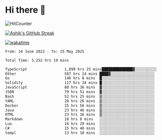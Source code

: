 # Hi there 👋

![HitCounter](https://hits.seeyoufarm.com/api/count/incr/badge.svg?url=https%3A%2F%2Fgithub.com%2Fashrhmn1212%2Fhit-counter)

<!-- ![Contribution Graph](https://github-readme-activity-graph.cyclic.app/graph?username=ashrhmn) -->


<!-- [![Top Langs](https://github-readme-stats.vercel.app/api/top-langs/?username=ashrhmn&layout=compact&theme=synthwave&langs_count=10&card_width=445)](https://github.com/anuraghazra/github-readme-stats) -->

[![Ashik's GitHub Streak](https://github-readme-streak-stats.herokuapp.com/?user=ashrhmn&theme=blood&fire=DD7F1C&background=151515&dates=9f9f9f&border=DD2727)](https://git.io/streak-stats)

<!-- ![Ashik's GitHub stats](https://github-readme-stats.vercel.app/api/?username=ashrhmn&show_icons=true&title_color=fff&icon_color=79ff97&text_color=9f9f9f&bg_color=151515) -->

[![wakatime](https://wakatime.com/badge/user/3df86613-ba63-4631-8e65-0ff18e7becad.svg)](https://wakatime.com/@3df86613-ba63-4631-8e65-0ff18e7becad)

<!--START_SECTION:waka-->

```txt
From: 14 June 2022 - To: 25 May 2025

Total Time: 3,252 hrs 19 mins

TypeScript                 1,899 hrs 25 mins██████████████▓░░░░░░░░░░   58.41 %
Other                      587 hrs 24 mins ████▓░░░░░░░░░░░░░░░░░░░░   18.06 %
Go                         146 hrs 8 mins  █░░░░░░░░░░░░░░░░░░░░░░░░   04.49 %
Solidity                   117 hrs 34 mins █░░░░░░░░░░░░░░░░░░░░░░░░   03.62 %
JavaScript                 88 hrs 36 mins  ▓░░░░░░░░░░░░░░░░░░░░░░░░   02.72 %
JSON                       79 hrs 51 mins  ▓░░░░░░░░░░░░░░░░░░░░░░░░   02.46 %
Bash                       52 hrs 25 mins  ▒░░░░░░░░░░░░░░░░░░░░░░░░   01.61 %
YAML                       28 hrs 26 mins  ▒░░░░░░░░░░░░░░░░░░░░░░░░   00.87 %
Docker                     25 hrs 56 mins  ▒░░░░░░░░░░░░░░░░░░░░░░░░   00.80 %
Java                       23 hrs 46 mins  ▒░░░░░░░░░░░░░░░░░░░░░░░░   00.73 %
HTML                       23 hrs 16 mins  ▒░░░░░░░░░░░░░░░░░░░░░░░░   00.72 %
Markdown                   18 hrs 8 mins   ░░░░░░░░░░░░░░░░░░░░░░░░░   00.56 %
Lua                        16 hrs 29 mins  ░░░░░░░░░░░░░░░░░░░░░░░░░   00.51 %
C#                         15 hrs 40 mins  ░░░░░░░░░░░░░░░░░░░░░░░░░   00.48 %
templ                      13 hrs 10 mins  ░░░░░░░░░░░░░░░░░░░░░░░░░   00.40 %
```

<!--END_SECTION:waka-->


<!--### Most Used Languages 
<img src="https://wakatime.com/share/@ashrhmn/24ecb986-5bf8-4607-af7f-0aab08908d8c.png" />

### Favourite Tools
<img src="https://wakatime.com/share/@ashrhmn/f4e08015-f3bc-460a-9228-95a3ba11c604.png" />-->
